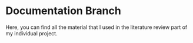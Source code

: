 # Documentation Branch

Here, you can find all the material that I used in the literature review part of my individual project.


